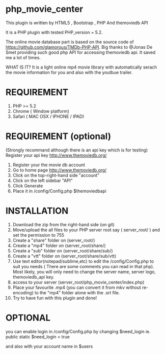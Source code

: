 php_movie_center
================

This plugin is written by HTML5 , Bootstrap , PHP And themoviedb API

It is a PHP plugin with tested PHP_version = 5.2.

The online movie database part is based on the source code of https://github.com/glamorous/TMDb-PHP-API. Big thanks to @Jonas De Smet providing such good php API for accessing themoviedb api. It saved me a lot of times.

WHAT IS IT?
It is a light online mp4 movie library with automatically serach the movie information for you and also with the youtbue trailer.

REQUIREMENT 
================
1. PHP >= 5.2
2. Chrome ( Window platform)
3. Safari ( MAC OSX / IPHONE / IPAD)


REQUIREMENT (optional)
================

(Strongly recommand although there is an api key which is for testing) 
Register your api key http://www.themoviedb.org/

1. Register your the movie db account
2. Go to home page http://www.themoviedb.org/
3. Click on the top-right-hand side "account"
4. Click on the left sidebar "API"
5. Click Generate 
6. Place it in /config/Config.php  $themoviedbapi


INSTALLATION
================
1. Download the zip from the right-hand side (on git)
2. Move/upload the all files to your PHP server root say ( server_root/ ) and set the permission to 755
3. Create a "share" folder on (server_root/)
4. Create a "mp4" folder on (server_root/share/)
5. Create a "sub" folder on (server_root/share/sub/)
6. Create a "vtt" folder on (server_root/share/sub/vtt)
7. Use text editor(notepad/sublime,etc) to edit the /config/Config.php to suit you needs ( There are some comments you can read in that php). Most likely, you will only need to change the server name, server logo, themoviedb_api key.
8. access to your server (server_root/php_movie_center/index.php)
9. Place your favourite .mp4 (you can convert it from mkv without re-encoding) to the "mp4" folder alone with the .srt file.
10. Try to have fun with this plugin and done!


OPTIONAL
================
you can enable login in /config/Config.php by changing $need_login
ie.
public static $need_login = true

and also with your account name in $users

